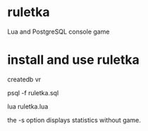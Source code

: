 # ruletka
Lua and PostgreSQL console game
# install and use ruletka
   createdb vr
   
   psql -f ruletka.sql
   
   lua ruletka.lua
 
the -s option displays statistics without game.
